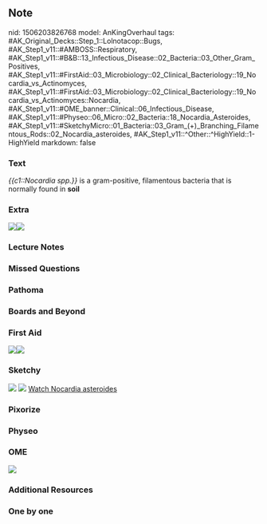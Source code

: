 ## Note
nid: 1506203826768
model: AnKingOverhaul
tags: #AK_Original_Decks::Step_1::Lolnotacop::Bugs, #AK_Step1_v11::#AMBOSS::Respiratory, #AK_Step1_v11::#B&B::13_Infectious_Disease::02_Bacteria::03_Other_Gram_Positives, #AK_Step1_v11::#FirstAid::03_Microbiology::02_Clinical_Bacteriology::19_Nocardia_vs_Actinomyces, #AK_Step1_v11::#FirstAid::03_Microbiology::02_Clinical_Bacteriology::19_Nocardia_vs_Actinomyces::Nocardia, #AK_Step1_v11::#OME_banner::Clinical::06_Infectious_Disease, #AK_Step1_v11::#Physeo::06_Micro::02_Bacteria::18_Nocardia_Asteroides, #AK_Step1_v11::#SketchyMicro::01_Bacteria::03_Gram_(+)_Branching_Filamentous_Rods::02_Nocardia_asteroides, #AK_Step1_v11::^Other::^HighYield::1-HighYield
markdown: false

### Text
<i>{{c1::Nocardia spp.}}</i> is a gram-positive, filamentous
bacteria that is normally found in <b>soil</b>

### Extra
<img src=
"Screen%20Shot%202017-04-19%20at%2010.48.09%20AM.png"><img src=
"paste-63367947485655.jpg">

### Lecture Notes


### Missed Questions


### Pathoma


### Boards and Beyond


### First Aid
<img src="paste-153411936845827.jpg"><img src=
"paste-0e4b7cb8947d8dd17dc6d0456000264cb2c95cb5.jpg">

### Sketchy
<img src="paste-150250840915971.jpg"> <img src=
"paste-3873907fc8d0651b73d718dae0df08e2c3c44bc5.png"> <a href=
"https://dashboard.sketchy.com/study/medical/courses/medical-microbiology/units/medical-microbiology-bacteria/videos/medical-microbiology-bacteria-gram-positive-branching-filamentous-rods-nocardia-asteroides?utm_source=anki&utm_medium=partnership&utm_campaign=february_update&utm_content=medical">
Watch Nocardia asteroides</a>

### Pixorize


### Physeo


### OME
<div class="ome-widget">
  <a href=
  "https://onlinemeded.org/spa/infectious-disease?ref=anki"><img src="_OME_AnkiFlashcards_Topic_3.png"></a>
</div>

### Additional Resources


### One by one

